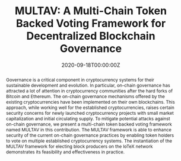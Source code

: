 ---
title: "MULTAV: A Multi-Chain Token Backed Voting Framework for Decentralized Blockchain Governance"
authors:
- admin
- Qi Chai
- Zhi Zhong

date: "2020-09-18T00:00:00Z"
doi: "10.1007/978-3-030-59638-5_3"

# Publication type.
# Legend: 0 = Uncategorized; 1 = Conference paper; 2 = Journal article;
# 3 = Preprint / Working Paper; 4 = Report; 5 = Book; 6 = Book section;
# 7 = Thesis; 8 = Patent
publication_types: ["1"]

# Publication name and optional abbreviated publication name.
publication: "*2020 International Conference on Blockchain (ICBC 2020)*"
publication_short: ""

abstract: Governance is a critical component in cryptocurrency systems for their sustainable development and evolution. In particular, on-chain governance has attracted a lot of attention in cryptocurrency communities after the hard forks of Bitcoin and Ethereum. The on-chain governance mechanisms offered by the existing cryptocurrencies have been implemented on their own blockchains. This approach, while working well for the established cryptocurrencies, raises certain security concerns for newly launched cryptocurrency projects with small market capitalization and initial circulating supply. To mitigate potential attacks against on-chain governance, we present a multi-chain token backed voting framework named MULTAV in this contribution. The MULTAV framework is able to enhance security of the current on-chain governance practices by enabling token holders to vote on multiple established cryptocurrency systems. The instantiation of the MULTAV framework for electing block producers on the IoTeX network demonstrates its feasibility and effectiveness in practice.
---